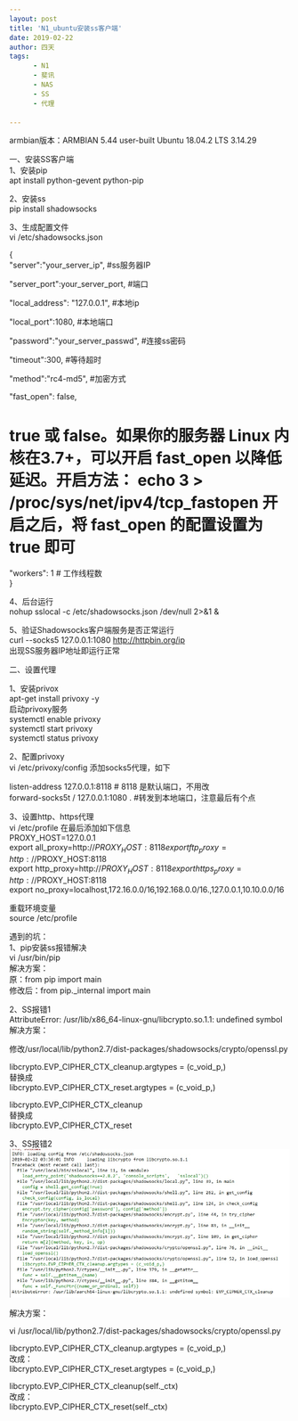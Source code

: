 ```yaml
---
layout: post
title: 'N1_ubuntu安装ss客户端'
date: 2019-02-22
author: 四天
tags:
      - N1
      - 斐讯
      - NAS
      - SS
      - 代理

---
```

armbian版本：ARMBIAN 5.44 user-built Ubuntu 18.04.2 LTS 3.14.29  
  
一、安装SS客户端  
1、安装pip  
apt install python-gevent python-pip

2、安装ss  
pip install shadowsocks

3、生成配置文件   
vi /etc/shadowsocks.json

{  
"server":"your_server_ip", #ss服务器IP

"server_port":your_server_port, #端口

"local_address": "127.0.0.1", #本地ip

"local_port":1080, #本地端口

"password":"your_server_passwd", #连接ss密码

"timeout":300, #等待超时

"method":"rc4-md5", #加密方式

"fast_open": false,
  
  # true 或 false。如果你的服务器 Linux 内核在3.7+，可以开启 fast_open 以降低延迟。开启方法： echo 3 > /proc/sys/net/ipv4/tcp_fastopen 开启之后，将 fast_open 的配置设置为 true 即可

"workers": 1 # 工作线程数  
}

4、后台运行  
nohup sslocal -c /etc/shadowsocks.json /dev/null 2>&1 & 

5、验证Shadowsocks客户端服务是否正常运行  
curl --socks5 127.0.0.1:1080 http://httpbin.org/ip  
出现SS服务器IP地址即运行正常

二、设置代理  

1、安装privox  
apt-get install privoxy -y  
启动privoxy服务  
systemctl enable privoxy  
systemctl start privoxy  
systemctl status privoxy

2、配置privoxy  
vi /etc/privoxy/config 添加socks5代理，如下 
  
listen-address 127.0.0.1:8118 # 8118 是默认端口，不用改  
forward-socks5t / 127.0.0.1:1080 . #转发到本地端口，注意最后有个点

3、设置http、https代理  
vi /etc/profile 在最后添加如下信息  
PROXY_HOST=127.0.0.1  
export all_proxy=http://$PROXY_HOST:8118  
export ftp_proxy=http://$PROXY_HOST:8118  
export http_proxy=http://$PROXY_HOST:8118  
export https_proxy=http://$PROXY_HOST:8118  
export no_proxy=localhost,172.16.0.0/16,192.168.0.0/16.,127.0.0.1,10.10.0.0/16

重载环境变量  
source /etc/profile

遇到的坑：  
1、pip安装ss报错解决  
vi /usr/bin/pip  
解决方案：  
原：from pip import main   
修改后：from pip._internal import main  

2、SS报错1  
AttributeError: /usr/lib/x86_64-linux-gnu/libcrypto.so.1.1: undefined symbol  
解决方案：  

修改/usr/local/lib/python2.7/dist-packages/shadowsocks/crypto/openssl.py  

libcrypto.EVP_CIPHER_CTX_cleanup.argtypes = (c_void_p,)  
替换成  
libcrypto.EVP_CIPHER_CTX_reset.argtypes = (c_void_p,)  

libcrypto.EVP_CIPHER_CTX_cleanup  
替换成  
libcrypto.EVP_CIPHER_CTX_reset 

3、SS报错2  
![](https://raw.githubusercontent.com/a512154224/a512154224.github.io/master/picture/1004489021.jpg)

解决方案：  
  
vi /usr/local/lib/python2.7/dist-packages/shadowsocks/crypto/openssl.py  

libcrypto.EVP_CIPHER_CTX_cleanup.argtypes = (c_void_p,)   
改成：  
libcrypto.EVP_CIPHER_CTX_reset.argtypes = (c_void_p,)  


libcrypto.EVP_CIPHER_CTX_cleanup(self._ctx)   
改成：  
libcrypto.EVP_CIPHER_CTX_reset(self._ctx)